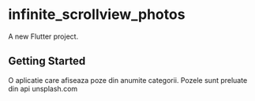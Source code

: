 # infinite_scrollview_photos

A new Flutter project.

## Getting Started

O aplicatie care afiseaza poze din anumite categorii.
Pozele sunt preluate din api unsplash.com

